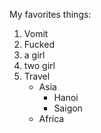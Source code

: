 My favorites things:
1. Vomit
2. Fucked
  1. a girl
  2. two girl
3. Travel
    * Asia
      * Hanoi
      * Saigon
    * Africa
